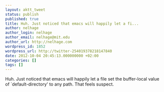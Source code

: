 ```yaml
---
layout: aktt_tweet
status: publish
published: true
title: Huh. Just noticed that emacs will happily let a fi...
author: nelhage
author_login: nelhage
author_email: nelhage@mit.edu
author_url: http://nelhage.com
wordpress_id: 1852
wordpress_url: http://twitter-254019378218147840
date: 2012-10-04 20:45:13.000000000 +02:00
categories: []
tags: []
---
```

Huh. Just noticed that emacs will happily let a file set the buffer-local value of `default-directory' to any path. That feels suspect.
